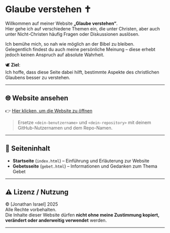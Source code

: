 # Glaube verstehen ✝️

Willkommen auf meiner Website **„Glaube verstehen“**.  
Hier gehe ich auf verschiedene Themen ein, die unter Christen, aber auch unter Nicht-Christen häufig Fragen oder Diskussionen auslösen.

Ich bemühe mich, so nah wie möglich an der Bibel zu bleiben.  
Gelegentlich findest du auch meine persönliche Meinung – diese erhebt jedoch keinen Anspruch auf absolute Wahrheit.

🕊️ **Ziel**:  
Ich hoffe, dass diese Seite dabei hilft, bestimmte Aspekte des christlichen Glaubens besser zu verstehen.

---

## 🌐 Website ansehen

👉 [Hier klicken, um die Website zu öffnen](https://<johnny1803>.github.io/<Glaube>/)

> Ersetze `<dein-benutzername>` und `<dein-repository>` mit deinem GitHub-Nutzernamen und dem Repo-Namen.

---

## 📄 Seiteninhalt

- **Startseite** (`index.html`) – Einführung und Erläuterung zur Website
- **Gebetsseite** (`gebet.html`) – Informationen und Gedanken zum Thema Gebet

---

## ⚠️ Lizenz / Nutzung

© [Jonathan Israel] 2025  
Alle Rechte vorbehalten.  
Die Inhalte dieser Website dürfen **nicht ohne meine Zustimmung kopiert, verändert oder anderweitig verwendet** werden.

---

